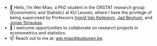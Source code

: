 - 👋 Hello, I’m Wei Miao, a PhD student in the ORSTAT research group (Econometric and Statistic) at KU Leuven, where I have the privilege of being supervised by Professors <a href="https://www.kuleuven.be/wieiswie/en/person/00062045">Ingrid Van Keilegom</a>, <a href="https://sites.google.com/view/jad-beyhum">Jad Beyhum</a>, and <a href="https://jstriaukas.github.io/">Jonas Striaukas</a>.
- 👯 I welcome opportunities to collaborate on research projects in econometrics and statistics.
- 📫 Reach out to me at: <a href="wei.miao@kuleuven.be">wei.miao@kuleuven.be</a>.

<!---
Wei-M-Wei/Wei-M-Wei is a ✨ special ✨ repository because its `README.md` (this file) appears on your GitHub profile.
You can click the Preview link to take a look at your changes.
--->
